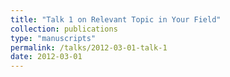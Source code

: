 ```yaml
---
title: "Talk 1 on Relevant Topic in Your Field"
collection: publications
type: "manuscripts"
permalink: /talks/2012-03-01-talk-1
date: 2012-03-01
---
```


